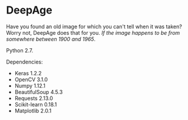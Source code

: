 # DeepAge 

Have you found an old image for which you can't tell when it was taken? Worry not, DeepAge does that for you. *If the image happens to be from somewhere between 1900 and 1965*.

Python 2.7.

Dependencies: 
* Keras 1.2.2
* OpenCV 3.1.0
* Numpy 1.12.1
* BeautifulSoup 4.5.3
* Requests 2.13.0
* Scikit-learn 0.18.1
* Matplotlib 2.0.1